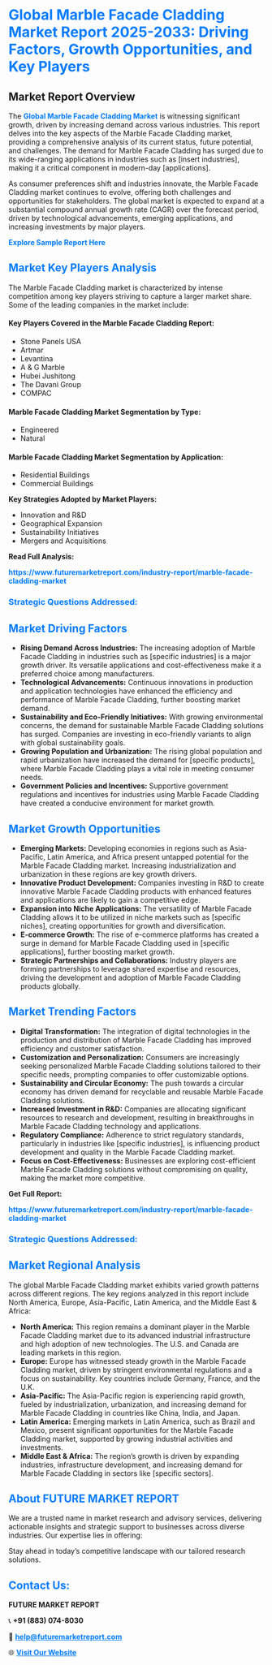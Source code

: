 <h1 style="color: #007BFF;">Global Marble Facade Cladding Market Report 2025-2033: Driving Factors, Growth Opportunities, and Key Players</h1>

<section id="overview">
<h2>Market Report Overview</h2>
<p>The <a href="https://www.futuremarketreport.com/industry-report/marble-facade-cladding-market" style="color: #007BFF; text-decoration: none;"><strong>Global Marble Facade Cladding Market</strong></a> is witnessing significant growth, driven by increasing demand across various industries. This report delves into the key aspects of the Marble Facade Cladding market, providing a comprehensive analysis of its current status, future potential, and challenges. The demand for Marble Facade Cladding has surged due to its wide-ranging applications in industries such as [insert industries], making it a critical component in modern-day [applications].</p>
<p>As consumer preferences shift and industries innovate, the Marble Facade Cladding market continues to evolve, offering both challenges and opportunities for stakeholders. The global market is expected to expand at a substantial compound annual growth rate (CAGR) over the forecast period, driven by technological advancements, emerging applications, and increasing investments by major players.</p>
</section>

<section id="overview">
<p><a href="https://www.futuremarketreport.com/request-sample/reportId=55338" style="color: #007BFF; text-decoration: none;"><strong>Explore Sample Report Here</strong></a></p>
</section>

<section id="key-players">
<h2 style="color: #007BFF;">Market Key Players Analysis</h2>
<p>The Marble Facade Cladding market is characterized by intense competition among key players striving to capture a larger market share. Some of the leading companies in the market include:</p>
<h4>Key Players Covered in the Marble Facade Cladding Report:</h4>
<ul><li>Stone Panels USA</li><li>Artmar</li><li>Levantina</li><li>A &amp; G Marble</li><li>Hubei Jushitong</li><li>The Davani Group</li><li>COMPAC</li></ul>
<h4>Marble Facade Cladding Market Segmentation by Type:</h4>
<ul><li>Engineered</li><li>Natural</li></ul>

<h4>Marble Facade Cladding Market Segmentation by Application:</h4>
<ul><li>Residential Buildings</li><li>Commercial Buildings</li></ul>
<p><strong>Key Strategies Adopted by Market Players:</strong></p>
<ul>
<li>Innovation and R&D</li>
<li>Geographical Expansion</li>
<li>Sustainability Initiatives</li>
<li>Mergers and Acquisitions</li>
</ul>
</section>

<section>
<p><strong>Read Full Analysis: </strong></p><a href="https://www.futuremarketreport.com/industry-report/marble-facade-cladding-market" style="color: #007BFF; text-decoration: none;"><strong>https://www.futuremarketreport.com/industry-report/marble-facade-cladding-market</strong></a>
<h3 style="color: #007BFF;">Strategic Questions Addressed:</h3>
</section>

<section id="driving-factors">
<h2 style="color: #007BFF;">Market Driving Factors</h2>
<ul>
<li><strong>Rising Demand Across Industries:</strong> The increasing adoption of Marble Facade Cladding in industries such as [specific industries] is a major growth driver. Its versatile applications and cost-effectiveness make it a preferred choice among manufacturers.</li>
<li><strong>Technological Advancements:</strong> Continuous innovations in production and application technologies have enhanced the efficiency and performance of Marble Facade Cladding, further boosting market demand.</li>
<li><strong>Sustainability and Eco-Friendly Initiatives:</strong> With growing environmental concerns, the demand for sustainable Marble Facade Cladding solutions has surged. Companies are investing in eco-friendly variants to align with global sustainability goals.</li>
<li><strong>Growing Population and Urbanization:</strong> The rising global population and rapid urbanization have increased the demand for [specific products], where Marble Facade Cladding plays a vital role in meeting consumer needs.</li>
<li><strong>Government Policies and Incentives:</strong> Supportive government regulations and incentives for industries using Marble Facade Cladding have created a conducive environment for market growth.</li>
</ul>
</section>

<section id="growth-opportunities">
<h2 style="color: #007BFF;">Market Growth Opportunities</h2>
<ul>
<li><strong>Emerging Markets:</strong> Developing economies in regions such as Asia-Pacific, Latin America, and Africa present untapped potential for the Marble Facade Cladding market. Increasing industrialization and urbanization in these regions are key growth drivers.</li>
<li><strong>Innovative Product Development:</strong> Companies investing in R&D to create innovative Marble Facade Cladding products with enhanced features and applications are likely to gain a competitive edge.</li>
<li><strong>Expansion into Niche Applications:</strong> The versatility of Marble Facade Cladding allows it to be utilized in niche markets such as [specific niches], creating opportunities for growth and diversification.</li>
<li><strong>E-commerce Growth:</strong> The rise of e-commerce platforms has created a surge in demand for Marble Facade Cladding used in [specific applications], further boosting market growth.</li>
<li><strong>Strategic Partnerships and Collaborations:</strong> Industry players are forming partnerships to leverage shared expertise and resources, driving the development and adoption of Marble Facade Cladding products globally.</li>
</ul>
</section>

<section id="trending-factors">
<h2 style="color: #007BFF;">Market Trending Factors</h2>
<ul>
<li><strong>Digital Transformation:</strong> The integration of digital technologies in the production and distribution of Marble Facade Cladding has improved efficiency and customer satisfaction.</li>
<li><strong>Customization and Personalization:</strong> Consumers are increasingly seeking personalized Marble Facade Cladding solutions tailored to their specific needs, prompting companies to offer customizable options.</li>
<li><strong>Sustainability and Circular Economy:</strong> The push towards a circular economy has driven demand for recyclable and reusable Marble Facade Cladding solutions.</li>
<li><strong>Increased Investment in R&D:</strong> Companies are allocating significant resources to research and development, resulting in breakthroughs in Marble Facade Cladding technology and applications.</li>
<li><strong>Regulatory Compliance:</strong> Adherence to strict regulatory standards, particularly in industries like [specific industries], is influencing product development and quality in the Marble Facade Cladding market.</li>
<li><strong>Focus on Cost-Effectiveness:</strong> Businesses are exploring cost-efficient Marble Facade Cladding solutions without compromising on quality, making the market more competitive.</li>
</ul>
</section>

<section>
<p><strong>Get Full Report: </strong></p><a href="https://www.futuremarketreport.com/industry-report/marble-facade-cladding-market" style="color: #007BFF; text-decoration: none;"><strong>https://www.futuremarketreport.com/industry-report/marble-facade-cladding-market</strong></a>
<h3 style="color: #007BFF;">Strategic Questions Addressed:</h3>
</section>


<section id="regional-analysis">
<h2 style="color: #007BFF;">Market Regional Analysis</h2>
<p>The global Marble Facade Cladding market exhibits varied growth patterns across different regions. The key regions analyzed in this report include North America, Europe, Asia-Pacific, Latin America, and the Middle East & Africa:</p>
<ul>
<li><strong>North America:</strong> This region remains a dominant player in the Marble Facade Cladding market due to its advanced industrial infrastructure and high adoption of new technologies. The U.S. and Canada are leading markets in this region.</li>
<li><strong>Europe:</strong> Europe has witnessed steady growth in the Marble Facade Cladding market, driven by stringent environmental regulations and a focus on sustainability. Key countries include Germany, France, and the U.K.</li>
<li><strong>Asia-Pacific:</strong> The Asia-Pacific region is experiencing rapid growth, fueled by industrialization, urbanization, and increasing demand for Marble Facade Cladding in countries like China, India, and Japan.</li>
<li><strong>Latin America:</strong> Emerging markets in Latin America, such as Brazil and Mexico, present significant opportunities for the Marble Facade Cladding market, supported by growing industrial activities and investments.</li>
<li><strong>Middle East & Africa:</strong> The region’s growth is driven by expanding industries, infrastructure development, and increasing demand for Marble Facade Cladding in sectors like [specific sectors].</li>
</ul>
</section>

<footer>
<h2 style="color: #007BFF;">About FUTURE MARKET REPORT</h2>
<p>We are a trusted name in market research and advisory services, delivering actionable insights and strategic support to businesses across diverse industries. Our expertise lies in offering:</p>

<p>Stay ahead in today’s competitive landscape with our tailored research solutions.</p>

<h2 style="color: #007BFF;">Contact Us:</h2>
<p><strong>FUTURE MARKET REPORT</strong></p>
<p>📞 <strong>+91 (883) 074-8030</strong></p>
<p>📧 <strong><a href="mailto:help@futuremarketreport.com" style="color: #007BFF;">help@futuremarketreport.com</a></strong></p>
<p>🌐 <strong><a href="https://www.futuremarketreport.com/" style="color: #007BFF;">Visit Our Website</a></strong></p>
</footer>